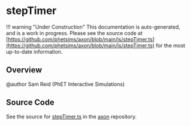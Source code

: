# stepTimer

!!! warning "Under Construction"
    This documentation is auto-generated, and is a work in progress. Please see the source code at
    [https://github.com/phetsims/axon/blob/main/js/stepTimer.ts](https://github.com/phetsims/axon/blob/main/js/stepTimer.ts) for the most up-to-date information.

## Overview

@author Sam Reid (PhET Interactive Simulations)



## Source Code

See the source for [stepTimer.ts](https://github.com/phetsims/axon/blob/main/js/stepTimer.ts) in the [axon](https://github.com/phetsims/axon) repository.
